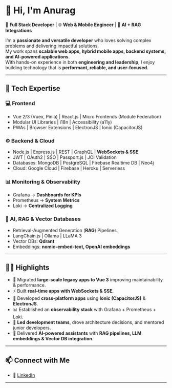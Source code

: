 # 👋 Hi, I'm Anurag

🚀 **Full Stack Developer** | 🌐 **Web & Mobile Engineer** | 🤖 **AI + RAG Integrations**

I’m a **passionate and versatile developer** who loves solving complex problems and delivering impactful solutions.  
My work spans **scalable web apps, hybrid mobile apps, backend systems, and AI-powered applications**.  
With hands-on experience in both **engineering and leadership**, I enjoy building technology that is **performant, reliable, and user-focused**.  

---

## 🔹 Tech Expertise  

### 💻 Frontend  
- Vue 2/3 (Vuex, Pinia) | React.js | Micro Frontends (Module Federation)  
- Modular UI Libraries | i18n | Accessibility (a11y)  
- PWAs | Browser Extensions | ElectronJS | Ionic (CapacitorJS)  

### ⚙️ Backend & Cloud  
- Node.js | Express.js | REST | GraphQL | **WebSockets & SSE**  
- JWT | OAuth2 | SSO | Passport.js | JOI Validation  
- Databases: MongoDB | PostgreSQL | Firebase Realtime DB | Neo4j  
- Cloud: Google Cloud | Firebase | Heroku | Serverless  

### 📊 Monitoring & Observability  
- Grafana → **Dashboards for KPIs**  
- Prometheus → **System Metrics**  
- Loki → **Centralized Logging**  

### 🤖 AI, RAG & Vector Databases  
- Retrieval-Augmented Generation (**RAG**) Pipelines  
- LangChain.js | Ollama | LLaMA 3  
- Vector DBs: **Qdrant**  
- Embeddings: **nomic-embed-text, OpenAI embeddings**  

---

## 👨‍💻 Highlights  
- 🚀 Migrated **large-scale legacy apps to Vue 3** improving maintainability & performance.  
- ⚡ Built **real-time apps with WebSockets & SSE**.  
- 📱 Developed **cross-platform apps** using **Ionic (CapacitorJS)** & **ElectronJS**.  
- 📊 Established an **observability stack** with Grafana + Prometheus + Loki.  
- 👥 **Led development teams**, drove architecture decisions, and mentored junior developers.  
- 🤖 Delivered **AI-powered assistants** with **RAG pipelines, LLM embeddings & Vector DB integration**.  

---

## 📫 Connect with Me  
- 💼 [LinkedIn](https://www.linkedin.com/in/anuraggautam77/)  
---
